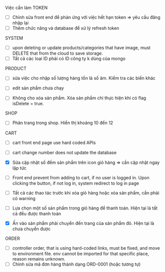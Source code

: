 Việc cần làm
TOKEN
- [ ] Chỉnh sửa front end để phản ứng với việc hết hạn token => yêu cầu đăng nhập lại
- [ ] Thêm chức năng và database để xử lý refresh token

SYSTEM
- [ ] upon deleting or update products/categories that have image, must DELETE that from the cloud to save storage.
- [ ] Tất cả các loại ID phải có ID công ty k dùng của mongo

PRODUCT
- [ ] sửa việc cho nhập số lượng hàng tồn là số âm. Kiểm tra các biến khác
- [ ] edit sản phẩm chưa chạy
- [ ] Không cho xóa sản phẩm. Xóa sản phẩm chỉ thực hiện khi có flag isDelete = true.


SHOP
- [ ] Phân trang trong shop. Hiển thị khoảng 10 đến 12

CART
- [ ] cart front end page use hard coded APIs
- [ ] cart change number does not update the database
- [x] Sửa cập nhật số đếm sản phẩm trên icon giỏ hàng => cần cập nhật ngay lập tức
- [ ] Front end prevent from adding to cart, if no user is logged in. Upon clicking the button, if not log in, system redirect to log in page
- [ ] Tất cả các thao tác trước khi xóa giỏ hàng hoặc xóa sản phẩm, cần phải có warning
- [ ] Lựa chọn một số sản phẩm trong giỏ hàng để thanh toán. Hiện tại là tất cả đều được thanh toán
- [x] Ấn vào sản phẩm phải chuyển đến trang của sản phẩm đó. Hiện tại là chưa chuyển được


ORDER
- [ ] controller order, that is using hard-coded links, must be fixed, and move to environment file. env cannot be imported for that specific place, reason remains unknown.
- [ ] Chỉnh sửa mã đơn hàng thành dạng ORD-0001 (hoặc tương tự)